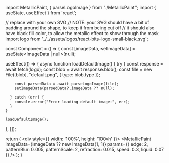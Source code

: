 import MetallicPaint, { parseLogoImage } from "./MetallicPaint";
import { useState, useEffect } from 'react';

// replace with your own SVG
// NOTE: your SVG should have a bit of padding around the shape, to keep it from being cut off
// it should also have black fill color, to allow the metallic effect to show through the mask
import logo from '../../assets/logos/react-bits-logo-small-black.svg';

const Component = () => {
  const [imageData, setImageData] = useState<ImageData | null>(null);

  useEffect(() => {
    async function loadDefaultImage() {
      try {
        const response = await fetch(logo);
        const blob = await response.blob();
        const file = new File([blob], "default.png", { type: blob.type });

        const parsedData = await parseLogoImage(file);
        setImageData(parsedData?.imageData ?? null);

      } catch (err) {
        console.error("Error loading default image:", err);
      }
    }

    loadDefaultImage();
  }, []);

  return (
    <div style={{ width: '100%', height: '100vh' }}>
      <MetallicPaint 
        imageData={imageData ?? new ImageData(1, 1)} 
        params={{ edge: 2, patternBlur: 0.005, patternScale: 2, refraction: 0.015, speed: 0.3, liquid: 0.07 }} 
      />
    </div>
  );
}